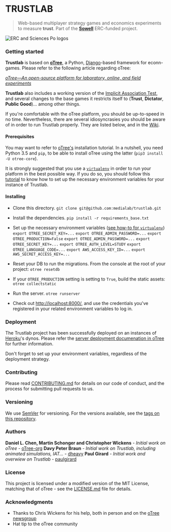 TRUSTLAB
========
> Web-based multiplayer strategy games and economics experiments to measure **trust**.
> Part of the [**Sowell**](https://erc.europa.eu/) ERC-funded project.

![ERC and Sciences Po logos](https://raw.githubusercontent.com/medialab/trustlab/refact-readme/_readmefiles/logos.jpg)

### Getting started

**Trustlab** is based on [**oTree**](http://www.otree.org/), a Python, [Django]()-based framework for econn-games. Please refer to the following article regarding oTree:

*[oTree—An open-source platform for laboratory, online, and field experiments](http://www.sciencedirect.com/science/article/pii/S2214635016000101)*

**Trustlab** also includes a working version of the [Implicit Association Test](https://implicit.harvard.edu/implicit/education.html), and several changes to the base games it restricts itself to (**Trust**, **Dictator**, **Public Good**)... among other things.

If you're comfortable with the oTree platform, you should be up-to-speed in no time. Nevertheless, there are several idiosyncrasies you should be aware of in order to run Trustlab properly. They are listed below, and in the [Wiki]().

#### Prerequisites
You may want to refer to [oTree's](http://otree.readthedocs.io/en/latest/install.html) installation tutorial. In a nutshell, you need Python 3.5 and `pip`, to be able to install oTree using the latter (`pip3 install -U otree-core`).

It is strongly suggested that you use a [`virtualenv`](https://virtualenv.pypa.io/en/stable/) in order to run your platform in the best possible way. If you do so, you should follow this [tutorial]() to know how to set up the necessary environment variables for your instance of Trustlab.

#### Installing
- Clone this directory.
`git clone git@github.com:medialab/trustlab.git`

- Install the dependencies.
`pip install -r requirements_base.txt`

- Set up the necessary environment variables ([see how-to for `virtualenv`]())
`export OTREE_SECRET_KEY=...`
`export OTREE_ADMIN_PASSWORD=...`
`export OTREE_PRODUCTION=False`
`export OTREE_ADMIN_PASSWORD=...`
`export OTREE_SECRET_KEY=...`
`export OTREE_AUTH_LEVEL=STUDY`
`export OTREE_LANGUAGE_CODE=...`
`export AWS_ACCESS_KEY_ID=...`
`export AWS_SECRET_ACCESS_KEY=...`

- Reset your DB to run the migrations. From the console at the root of your project:
`otree resetdb`

- If your `OTREE_PRODUCTION` setting is setting to `True`, build the static assets:
`otree collectstatic`

- Run the server.
`otree runserver`

- Check out [http://localhost:8000/](http://localhost:8000/), and use the credentials you've registered in your related environment variables to log in.

### Deployment

The Trustlab project has been successfully deployed on an instances of [Heroku](https://heroku.com)'s dynos. Please refer the [server deployment documenation in oTree](http://otree.readthedocs.io/en/latest/server/intro.html) for further information.

Don't forget to set up your environment variables, regardless of the deployment strategy.

### Contributing

Please read [CONTRIBUTING.md](https://github.com/medialab/trustlab/blob/refact-readme/CONTRIBUTING.md) for details on our code of conduct, and the process for submitting pull requests to us.

### Versioning

We use [SemVer](http://semver.org/) for versioning. For the versions available, see the [tags on this repository](https://github.com/medialab/trustlab/tags).

### Authors

 **Daniel L. Chen, Martin Schonger and Christopher Wickens** - *Initial work on oTree* - [oTree-org](https://github.com/oTree-org)
 **Davy Peter Braun** - *Initial work on Trustlab, including animated simulations, IAT...* - [dheavy](https://github.com/dheavy)
 **Paul Girard** - *Initial work and overwiew on Trustlab* - [paulgirard](https://github.com/paulgirard)

### License

This project is licensed under a modified version of the MIT License, matching that of oTree - see the [LICENSE.md](LICENSE.md) file for details.

### Acknowledgments

* Thanks to Chris Wickens for his help, both in person and on the [oTree newsgroup](groups.google.com/group/otree)
* Hat tip to the oTree community
